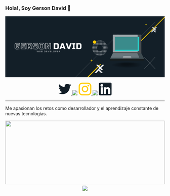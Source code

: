### Hola!, Soy Gerson David 👋

<img
  src="https://raw.githubusercontent.com/Gdsoto/Gdsoto/main/Banner.png"
/>
<p align="center">
  <a href="https://twitter.com/Gdsoto5622">
    <img
      width="40px"
      height="40px"
      src="https://raw.githubusercontent.com/Gdsoto/Gdsoto/e5c25debc12999f5eadf82772ee73ff50f7618f1/assets/twitter.svg"
    />
  </a>
  <img src="https://i.imgur.com/FIER2ut.png" />
  <a href="https://www.instagram.com/gdsoto5622">
    <img
      width="40px"
      height="40px"
      src="https://raw.githubusercontent.com/Gdsoto/Gdsoto/929e4774ff9e526e34a8d0bd2885710516611e17/assets/logotipo-de-instagram.svg"
    />
  </a>
  <img src="https://i.imgur.com/FIER2ut.png" />
  <a href="https://www.linkedin.com/in/gdsoto">
    <img
      width="40px"
      height="40px"
      src="https://raw.githubusercontent.com/Gdsoto/Gdsoto/00af3fad33b06c8d8c99cd896776c7e913043da6/assets/linkedin.svg"
    />
  </a>
</p>
<hr />
<p>
Me apasionan los retos como desarrollador y el aprendizaje constante de nuevas tecnologías.<br>
  
</p>
<div align="center">
  <img
    width="100%"
    height="200"
    src="https://github-readme-stats.vercel.app/api?username=Gdsoto&show_icons=true&title_color=29a485&icon_color=3572a5&text_color=9f9f9f&bg_color=0d1117"
  />
  <img
    align="center"
    src="https://github-readme-stats.anuraghazra1.vercel.app/api/top-langs/?username=Gdsoto&layout=compact&theme=gotham"
  />
</div>


